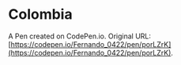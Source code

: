 # Colombia

A Pen created on CodePen.io. Original URL: [https://codepen.io/Fernando_0422/pen/porLZrK](https://codepen.io/Fernando_0422/pen/porLZrK).


